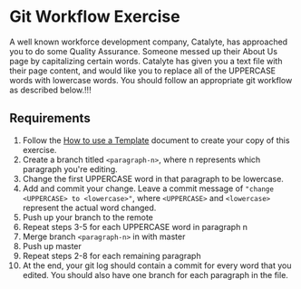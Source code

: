 # Git Workflow Exercise
A well known workforce development company, Catalyte, has approached you to do some Quality Assurance. Someone messed up their About Us page by capitalizing certain words. Catalyte has given you a text file with their page content, and would like you to replace all of the UPPERCASE words with lowercase words. You should follow an appropriate git workflow as described below.!!!

## Requirements
1. Follow the [How to use a Template](https://docs.google.com/document/d/12kYyZt2AW0U2_QLXWCRDmwfwo_XXuw0j0o4wU-TDb88/edit?usp=sharing) document to create your copy of this exercise.
2. Create a branch titled `<paragraph-n>`, where n represents which paragraph you're editing.
3. Change the first UPPERCASE word in that paragraph to be lowercase.
4. Add and commit your change. Leave a commit message of `"change <UPPERCASE> to <lowercase>"`, where `<UPPERCASE>` and `<lowercase>` represent the actual word changed.
5. Push up your branch to the remote
6. Repeat steps 3-5 for each UPPERCASE word in paragraph n
7. Merge branch `<paragraph-n>` in with master
8. Push up master
9. Repeat steps 2-8 for each remaining paragraph
10. At the end, your git log should contain a commit for every word that you edited. You should also have one branch for each paragraph in the file.
